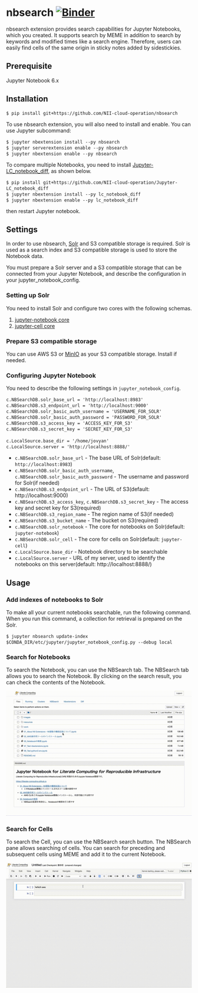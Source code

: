 # nbsearch [![Binder](https://mybinder.org/badge_logo.svg)](https://mybinder.org/v2/gh/NII-cloud-operation/nbsearch/master)

nbsearch extension provides search capabilities for Jupyter Notebooks, which you created. It supports search by MEME in addition to search by keywords and modified times like a search engine. Therefore, users can easily find cells of the same origin in sticky notes added by sidestickies.

## Prerequisite

Jupyter Notebook 6.x

## Installation

```
$ pip install git+https://github.com/NII-cloud-operation/nbsearch
```

To use nbsearch extension, you will also need to install and enable. You can use Jupyter subcommand:

```
$ jupyter nbextension install --py nbsearch
$ jupyter serverextension enable --py nbsearch
$ jupyter nbextension enable --py nbsearch
```

To compare multiple Notebooks, you need to install [Jupyter-LC_notebook_diff](https://github.com/NII-cloud-operation/Jupyter-LC_notebook_diff), as shown below.

```
$ pip install git+https://github.com/NII-cloud-operation/Jupyter-LC_notebook_diff
$ jupyter nbextension install --py lc_notebook_diff
$ jupyter nbextension enable --py lc_notebook_diff
```

then restart Jupyter notebook.

## Settings

In order to use nbsearch, [Solr](https://solr.apache.org/) and S3 compatible storage is required.
Solr is used as a search index and S3 compatible storage is used to store the Notebook data.

You must prepare a Solr server and a S3 compatible storage that can be connected from your Jupyter Notebook,
and describe the configuration in your jupyter_notebook_config.

### Setting up Solr

You need to install Solr and configure two cores with the following schemas.

1. [jupyter-notebook core](./solr/jupyter-notebook/)
1. [jupyter-cell core](./solr/jupyter-cell/)

### Prepare S3 compatible storage

You can use AWS S3 or [MinIO](https://min.io/) as your S3 compatible storage. Install if needed.

### Configuring Jupyter Notebook

You need to describe the following settings in `jupyter_notebook_config`.

```
c.NBSearchDB.solr_base_url = 'http://localhost:8983'
c.NBSearchDB.s3_endpoint_url = 'http://localhost:9000'
c.NBSearchDB.solr_basic_auth_username = 'USERNAME_FOR_SOLR'
c.NBSearchDB.solr_basic_auth_password = 'PASSWORD_FOR_SOLR'
c.NBSearchDB.s3_access_key = 'ACCESS_KEY_FOR_S3'
c.NBSearchDB.s3_secret_key = 'SECRET_KEY_FOR_S3'

c.LocalSource.base_dir = '/home/jovyan'
c.LocalSource.server = 'http://localhost:8888/'
```

* `c.NBSearchDB.solr_base_url` - The base URL of Solr(default: `http://localhost:8983`)
* `c.NBSearchDB.solr_basic_auth_username`, `c.NBSearchDB.solr_basic_auth_password` - The username and password for Solr(if needed)
* `c.NBSearchDB.s3_endpoint_url` - The URL of S3(default: http://localhost:9000)
* `c.NBSearchDB.s3_access_key`, `c.NBSearchDB.s3_secret_key` - The access key and secret key for S3(required)
* `c.NBSearchDB.s3_region_name` - The region name of S3(if needed)
* `c.NBSearchDB.s3_bucket_name` - The bucket on S3(required)
* `c.NBSearchDB.solr_notebook` - The core for notebooks on Solr(default: `jupyter-notebook`)
* `c.NBSearchDB.solr_cell` - The core for cells on Solr(default: `jupyter-cell`)
* `c.LocalSource.base_dir` - Notebook directory to be searchable
* `c.LocalSource.server` - URL of my server, used to identify the notebooks on this server(default: http://localhost:8888/)

## Usage

### Add indexes of notebooks to Solr

To make all your current notebooks searchable, run the following command. When you run this command, a collection for retrieval is prepared on the Solr.

```
$ jupyter nbsearch update-index $CONDA_DIR/etc/jupyter/jupyter_notebook_config.py --debug local
```

### Search for Notebooks

To search the Notebook, you can use the NBSearch tab.
The NBSearch tab allows you to search the Notebook. By clicking on the search result, you can check the contents of the Notebook.

![NBSearch tab](./images/search-notebook.gif)

### Search for Cells

To search the Cell, you can use the NBSearch search button.
The NBSearch pane allows searching of cells. You can search for preceding and subsequent cells using MEME and add it to the current Notebook.

![NBSearch pane](./images/search-cell.gif)

